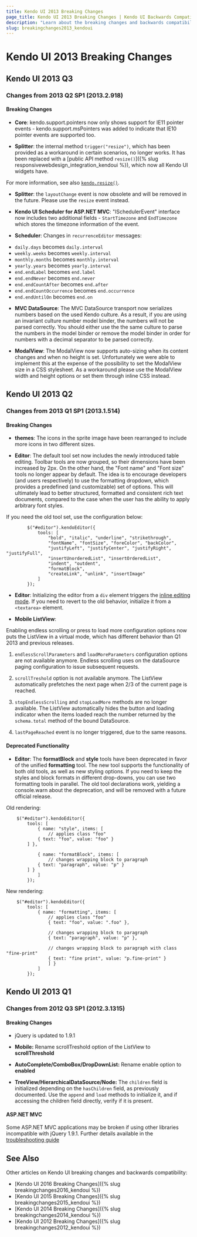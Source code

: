 ```yaml
---
title: Kendo UI 2013 Breaking Changes
page_title: Kendo UI 2013 Breaking Changes | Kendo UI Backwards Compatibility
description: "Learn about the breaking changes and backwards compatibility released by Kendo UI in 2013."
slug: breakingchanges2013_kendoui
---
```


# Kendo UI 2013 Breaking Changes

## Kendo UI 2013 Q3

### Changes from 2013 Q2 SP1 (2013.2.918)

#### Breaking Changes

* **Core**: kendo.support.pointers now only shows support for IE11 pointer events - kendo.support.msPointers was added to indicate that IE10 pointer events are supported too.

* **Splitter**: the internal method `trigger("resize")`, which has been provided as a workaround in certain scenarios, no longer works. It has been replaced with a [public API method `resize()`]({% slug responsivewebdesign_integration_kendoui %}), which now all Kendo UI widgets have.

For more information, see also [`kendo.resize()`](/api/javascript/kendo#methods-resize).

* **Splitter**: the `layoutChange` event is now obsolete and will be removed in the future. Please use the `resize` event instead.

* **Kendo UI Scheduler for ASP.NET MVC**: "ISchedulerEvent" interface now includes two additional fields - `StartTimezone` and `EndTimezone` which stores the timezone information of the event.

* **Scheduler**: Changes in `recurrenceEditor` messages:
 -  `daily.days` becomes `daily.interval`
 -  `weekly.weeks` becomes `weekly.interval`
 -  `monthly.months` becomes `monthly.interval`
 -  `yearly.years` becomes `yearly.interval`
 -  `end.endLabel` becomes `end.label`
 -  `end.endNever` becomes `end.never`
 -  `end.endCountAfter` becomes `end.after`
 -  `end.endCountOccurrence` becomes `end.occurrence`
 -  `end.endUntilOn` becomes `end.on`

* **MVC DataSource**: The MVC DataSource transport now serializes numbers based on the used Kendo culture. As a result, if you are using an invariant culture number model binder, the numbers will not be parsed correctly. You should either use the the same culture to parse the numbers in the model binder or remove the model binder in order for numbers with a decimal separator to be parsed correctly.

* **ModalView**: The ModalView now supports auto-sizing when its content changes and when no height is set. Unfortunately we were able to implement this at the expense of
the possibility to set the ModalView size in a CSS stylesheet. As a workaround please use the ModalView width and height options or set them through inline CSS instead.

## Kendo UI 2013 Q2

### Changes from 2013 Q1 SP1 (2013.1.514)

#### Breaking Changes

* **themes**: The icons in the sprite image have been rearranged to include more icons in two different sizes.

* **Editor**: The default tool set now includes the newly introduced table editing. Toolbar tools are now grouped, so their dimensions have been increased by 2px. On the other hand,
the "Font name" and "Font size" tools no longer appear by default. The idea is to encourage developers (and users respectively) to use the formatting dropdown, which provides a predefined (and customizable) set of options.
This will ultimately lead to better structured, formatted and consistent rich text documents, compared to the case when the user has the ability to apply arbitrary font styles.

If you need the old tool set, use the configuration below:

```
        $("#editor").kendoEditor({
            tools: [
                "bold", "italic", "underline", "strikethrough",
                "fontName", "fontSize", "foreColor", "backColor",
                "justifyLeft", "justifyCenter", "justifyRight", "justifyFull",
                "insertUnorderedList", "insertOrderedList",
                "indent", "outdent",
                "formatBlock",
                "createLink", "unlink", "insertImage"
            ]
        });
```

* **Editor**: Initializing the editor from a `div` element triggers the [inline editing mode](http://demos.telerik.com/kendo-ui/web/editor/inline-editing.html). If you need to revert to the old behavior, initialize it from a `<textarea>` element.

* **Mobile ListView**:

Enabling endless scrolling or press to load more configuration options now puts the ListView in a virtual mode, which has different behavior than Q1 2013 and previous releases.

1. `endlessScrollParameters` and `loadMoreParameters` configuration options are not available anymore. Endless scrolling uses on the dataSource paging configuration to issue subsequent requests.

1. `scrollTreshold` option is not available anymore. The ListView automatically prefetches the next page when 2/3 of the current page is reached.

1. `stopEndlessScrolling` and `stopLoadMore` methods are no longer available. The ListView automatically hides the button and loading indicator when the items loaded reach the number returned by the `schema.total` method of the bound DataSource.

1. `lastPageReached` event is no longer triggered, due to the same reasons.

#### Deprecated Functionality

* **Editor**: The **formatBlock** and **style** tools have been deprecated in favor of the unified **formatting** tool. The new tool supports the functionality of both old tools, as well as new styling options. If you need to keep the styles and block formats in different drop-downs, you can use two formatting tools in parallel. The old tool declarations work, yielding a console.warn about the deprecation, and will be removed with a future official release.

Old rendering:

```
	$("#editor").kendoEditor({
		tools: [
			{ name: "style", items: [
				// applies class "foo"
 			{ text: "foo", value: "foo" }
		] },

			{ name: "formatBlock", items: [
				// changes wrapping block to paragraph
			{ text: "paragraph", value: "p" }
		] }
			]
		});
```

New rendering:

```
	$("#editor").kendoEditor({
		tools: [
			{ name: "formatting", items: [
				// applies class "foo"
				{ text: "foo", value: ".foo" },

				// changes wrapping block to paragraph
				{ text: "paragraph", value: "p" },

				// changes wrapping block to paragraph with class "fine-print"
				{ text: "fine print", value: "p.fine-print" }
				] }
			]
		});
```

## Kendo UI 2013 Q1

### Changes from 2012 Q3 SP1 (2012.3.1315)

#### Breaking Changes

* jQuery is updated to 1.9.1

* **Mobile:** Rename scrollTreshold option of the ListView to **scrollThreshold**

* **AutoComplete/ComboBox/DropDownList:** Rename enable option to **enabled**

* **TreeView/HierarchicalDataSource/Node:** The `children` field is initialized depending on the `hasChildren` field, as previously documented. Use the `append` and `load` methods to initialize it, and if accessing the children field directly, verify if it is present.

#### ASP.NET MVC

Some ASP.NET MVC applications may be broken if using other libraries incompatible with jQuery 1.9.1. Further details available in the [troubleshooting guide](/aspnet-mvc/troubleshooting#javascript-error-that-live-method-is-unavailable,-undefined-or-unsupported)

## See Also

Other articles on Kendo UI breaking changes and backwards compatibility:

* [Kendo UI 2016 Breaking Changes]({% slug breakingchanges2016_kendoui %})
* [Kendo UI 2015 Breaking Changes]({% slug breakingchanges2015_kendoui %})
* [Kendo UI 2014 Breaking Changes]({% slug breakingchanges2014_kendoui %})
* [Kendo UI 2012 Breaking Changes]({% slug breakingchanges2012_kendoui %})
